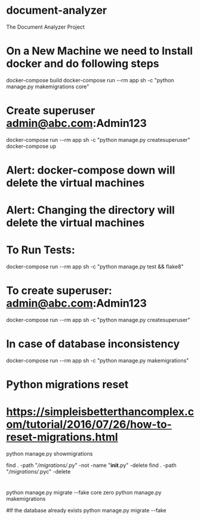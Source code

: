 # document-analyzer
The Document Analyzer Project 

# On a New Machine we need to Install docker and do following steps
docker-compose build 
docker-compose run --rm app sh -c "python manage.py makemigrations core"

# Create superuser admin@abc.com:Admin123
docker-compose run --rm app sh -c "python manage.py createsuperuser"
docker-compose up


# Alert: docker-compose down will delete the virtual machines
# Alert: Changing the directory will delete the virtual machines

# To Run Tests:
docker-compose run --rm app sh -c "python manage.py test && flake8"

# To create superuser: admin@abc.com:Admin123
docker-compose run --rm app sh -c "python manage.py createsuperuser"
 
# In case of database inconsistency
docker-compose run --rm app sh -c "python manage.py makemigrations"



# Python migrations reset
# https://simpleisbetterthancomplex.com/tutorial/2016/07/26/how-to-reset-migrations.html
python manage.py showmigrations

find . -path "*/migrations/*.py" -not -name "__init__.py" -delete
find . -path "*/migrations/*.pyc"  -delete   
#
python manage.py migrate --fake core zero
python manage.py makemigrations

#If the database already exists
python manage.py migrate --fake